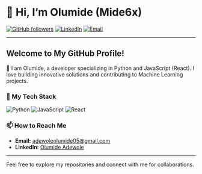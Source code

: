 # 👋 Hi, I’m Olumide (Mide6x)

[![GitHub followers](https://img.shields.io/github/followers/Mide6x?style=social)](https://github.com/Mide6x)
[![LinkedIn](https://img.shields.io/badge/LinkedIn-Connect-blue)](https://www.linkedin.com/in/olumide-a-a06485220/)
[![Email](https://img.shields.io/badge/Email-Contact%20Me-blue)](mailto:adewoleolumide05@gmail.com)

---

## Welcome to My GitHub Profile!

🌟 I am Olumide, a developer specializing in Python and JavaScript (React). I love building innovative solutions and contributing to Machine Learning projects.

### 🚀 My Tech Stack

![Python](https://img.shields.io/badge/-Python-3776AB?style=for-the-badge&logo=python&logoColor=white)
![JavaScript](https://img.shields.io/badge/-JavaScript-F7DF1E?style=for-the-badge&logo=javascript&logoColor=black)
![React](https://img.shields.io/badge/-React-61DAFB?style=for-the-badge&logo=react&logoColor=black)

### 📫 How to Reach Me

- **Email:** [adewoleolumide05@gmail.com](mailto:adewoleolumide05@gmail.com)
- **LinkedIn:** [Olumide Adewole](https://www.linkedin.com/in/olumide-adewole/)

---

Feel free to explore my repositories and connect with me for collaborations.

